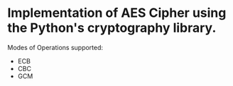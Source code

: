# Implementation of AES Cipher using the Python's cryptography library.
Modes of Operations supported:
- ECB
- CBC
- GCM

